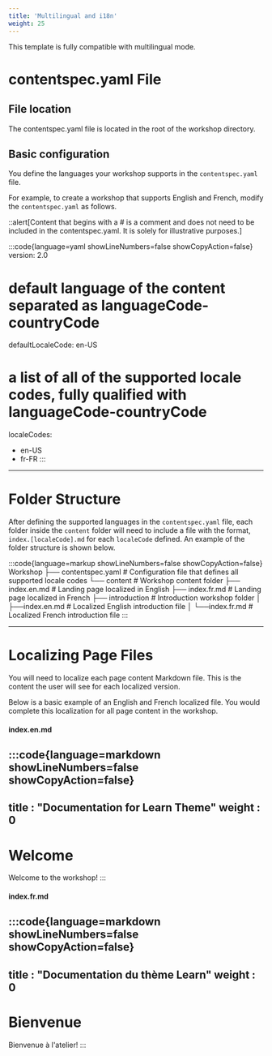 ```yaml
---
title: 'Multilingual and i18n'
weight: 25
---
```


This template is fully compatible with multilingual mode.

# contentspec.yaml File

## File location

The contentspec.yaml file is located in the root of the workshop directory.


## Basic configuration

You define the languages your workshop supports in the `contentspec.yaml` file.

For example, to create a workshop that supports English and French, modify the `contentspec.yaml` as follows.

::alert[Content that begins with a # is a comment and does not need to be included in the contentspec.yaml. It is solely for illustrative purposes.]

:::code{language=yaml showLineNumbers=false showCopyAction=false}
version: 2.0
# default language of the content separated as languageCode-countryCode
defaultLocaleCode: en-US
# a list of all of the supported locale codes, fully qualified with languageCode-countryCode
localeCodes:
  - en-US
  - fr-FR
:::

---

# Folder Structure

After defining the supported languages in the `contentspec.yaml` file, each folder inside the `content` folder will need to include a file with the format, `index.[localeCode].md` for each `localeCode` defined. An example of the folder structure is shown below.

:::code{language=markup showLineNumbers=false showCopyAction=false}
Workshop
├── contentspec.yaml          # Configuration file that defines all supported locale codes
└── content                   # Workshop content folder
    ├── index.en.md           # Landing page localized in English
    ├── index.fr.md           # Landing page localized in French
    ├── introduction          # Introduction workshop folder
    │    ├──index.en.md       # Localized English introduction file
    │    └──index.fr.md       # Localized French introduction file
:::

---

# Localizing Page Files

You will need to localize each page content Markdown file. This is the content the user will see for each localized version. 

Below is a basic example of an English and French localized file. You would complete this localization for all page content in the workshop.

#### index.en.md
:::code{language=markdown showLineNumbers=false showCopyAction=false}
---
title : "Documentation for Learn Theme"
weight : 0
---

# Welcome
Welcome to the workshop!
:::

#### index.fr.md
:::code{language=markdown showLineNumbers=false showCopyAction=false}
---
title : "Documentation du thème Learn"
weight : 0
---

# Bienvenue
Bienvenue à l'atelier!
:::
